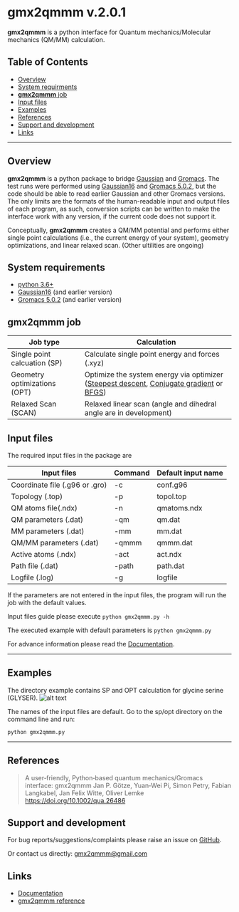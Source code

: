 gmx2qmmm v.2.0.1
======
**gmx2qmmm** is a python interface for Quantum mechanics/Molecular mechanics (QM/MM) calculation.

<!-- START doctoc generated TOC please keep comment here to allow auto update -->
<!-- DON'T EDIT THIS SECTION, INSTEAD RE-RUN doctoc TO UPDATE -->
## Table of Contents
- [Overview](#overview)
- [System requirments](#system-requirments)
- [**gmx2qmmm** job](#job-type)
- [Input files](#input-files)
- [Examples](#example)
- [References](#references)
- [Support and development](#support-and-development)
- [Links](#links)
<!-- END doctoc generated TOC please keep comment here to allow auto update -->

---

## Overview

**gmx2qmmm** is a python package to bridge [Gaussian] and [Gromacs]. The test runs were performed using [Gaussian16] and [Gromacs 5.0.2], but the code should be able to read earlier Gaussian and other Gromacs versions. The only limits are the formats of the human-readable input and output files of each program, as such, conversion scripts can be written to make the interface work with any version, if the current code does not support it.

Conceptually, **gmx2qmmm** creates a QM/MM potential and performs either single point calculations (i.e., the current energy of your system), geometry optimizations, and linear relaxed scan. (Other ultilities are ongoing)

## System requirements
 - [python 3.6+] 
 - [Gaussian16] (and earlier version)
 - [Gromacs 5.0.2] (and earlier version)

## **gmx2qmmm** job
|Job type|Calculation|
| ------ | ------ |
|Single point calcuation (SP)|Calculate single point energy and forces (.xyz) |
|Geometry optimizations (OPT)|Optimize the system energy via optimizer ([Steepest descent], [Conjugate gradient] or [BFGS])|
|Relaxed Scan (SCAN)|Relaxed linear scan (angle and dihedral angle are in development)|

[Steepest descent]:<https://en.wikipedia.org/wiki/Gradient_descent>
[Conjugate gradient]:<https://en.wikipedia.org/wiki/Conjugate_gradient_method>
[BFGS]:<https://en.wikipedia.org/wiki/Broyden%E2%80%93Fletcher%E2%80%93Goldfarb%E2%80%93Shanno_algorithm>

## Input files
The required input files in the package are

|Input files|Command|Default input name|
| ------ | ------ | ------ |
|Coordinate file (.g96 or .gro)|-c|conf.g96|
|Topology (.top)|-p|topol.top|
|QM atoms file(.ndx)|-n|qmatoms.ndx|
|QM parameters (.dat)|-qm|qm.dat|
|MM parameters (.dat)|-mm|mm.dat|
|QM/MM parameters (.dat)|-qmmm|qmmm.dat|
|Active atoms (.ndx)|-act|act.ndx|
|Path file (.dat)|-path|path.dat|
|Logfile (.log)|-g|logfile|

If the parameters are not entered in the input files, the program will run the job with the default values.

Input files guide please execute  `python gmx2qmmm.py -h`

The executed example with default parameters is  `python gmx2qmmm.py`

For advance information please read the [Documentation].

---

## Examples
The directory example contains SP and OPT calculation for glycine serine (GLYSER). 
![alt text](https://github.com/gmx2qmmm/gmx2qmmm_portable/blob/master/example/glyser.png?raw=true)

The names of the input files are default. Go to the sp/opt directory on the command line and run:

```
python gmx2qmmm.py
```


---

## References

> A user‐friendly, Python‐based quantum mechanics/Gromacs interface: gmx2qmmm
> Jan P. Götze, Yuan‐Wei Pi, Simon Petry, Fabian Langkabel,  Jan Felix Witte, Oliver Lemke
> https://doi.org/10.1002/qua.26486

## Support and development
For bug reports/suggestions/complaints please raise an issue on [GitHub].

Or contact us directly: [gmx2qmmm@gmail.com]

## Links
- [Documentation] 
- [gmx2qmmm reference]


[python 3.6+]:<https://docs.python.org/3.6>
[Gaussian16]:<https://gaussian.com/gaussian16/>
[Gromacs 5.0.2]:<http://www.gromacs.org>
[Gaussian]:<https://gaussian.com/gaussian16/>
[Gromacs]:<http://www.gromacs.org>
[GitHub]:<https://github.com/gmx2qmmm/gmx2qmmm_portable>
[gmx2qmmm@gmail.com]:<mailto:gmx2qmmm@gmail.com>
[Documentation]:<https://gmx2qmmm.github.io/gmx2qmmm_io>
[gmx2qmmm reference]:<https://drive.google.com/file/d/1B6YNfCFRB4jqweVABamPQWlgziFlNIDK/view?usp=sharing>